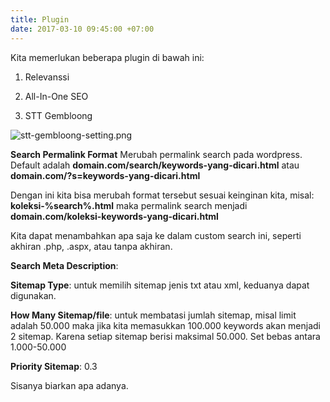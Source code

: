 ```yaml
---
title: Plugin
date: 2017-03-10 09:45:00 +07:00
---
```


Kita memerlukan beberapa plugin di bawah ini:

1. Relevanssi

2. All-In-One SEO

3. STT Gembloong

![stt-gembloong-setting.png](/uploads/stt-gembloong-setting.png)

**Search Permalink Format**
Merubah permalink search pada wordpress. Default adalah **domain.com/search/keywords-yang-dicari.html** atau **domain.com/?s=keywords-yang-dicari.html**

Dengan ini kita bisa merubah format tersebut sesuai keinginan kita, misal: **koleksi-%search%.html** maka permalink search menjadi **domain.com/koleksi-keywords-yang-dicari.html**

Kita dapat menambahkan apa saja ke dalam custom search ini, seperti akhiran .php, .aspx, atau tanpa akhiran.

**Search Meta Description**:

**Sitemap Type**: untuk memilih sitemap jenis txt atau xml, keduanya dapat digunakan.

**How Many Sitemap/file**: untuk membatasi jumlah sitemap, misal limit adalah 50.000 maka jika kita memasukkan 100.000 keywords akan menjadi 2 sitemap. Karena setiap sitemap berisi maksimal 50.000. Set bebas antara 1.000-50.000

**Priority Sitemap**: 0.3

Sisanya biarkan apa adanya.